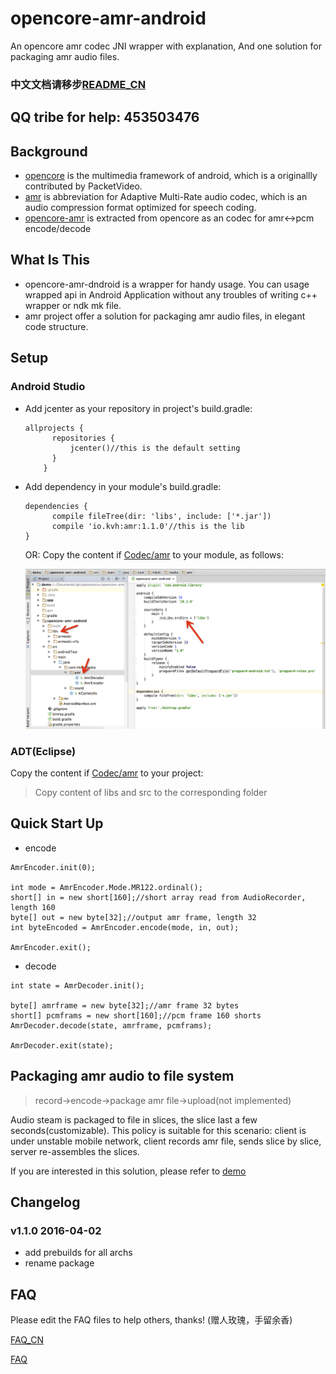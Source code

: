 opencore-amr-android
====================

An opencore amr codec JNI wrapper with explanation,
And one solution for packaging amr audio files.

### 中文文档请移步[README_CN](README_CN.md)
## QQ tribe for help: 453503476

## Background
- [opencore][1] is the multimedia framework of android, which is a originallly contributed by PacketVideo.
- [amr][2] is abbreviation for Adaptive Multi-Rate audio codec, which is an audio compression format optimized for speech coding.
- [opencore-amr][3] is extracted from opencore as an codec for amr<->pcm encode/decode

## What Is This
- opencore-amr-dndroid is a wrapper for handy usage. You can usage wrapped api in Android Application without any troubles of writing c++ wrapper or ndk mk file.
- amr project offer a solution for packaging amr audio files, in elegant code structure.

## Setup
### Android Studio

* Add jcenter as your repository in project's build.gradle:
  
  ```
  allprojects {
        repositories {
            jcenter()//this is the default setting
        }
      }
  ```
* Add dependency in your module's build.gradle:  
  
  ```
  dependencies {
        compile fileTree(dir: 'libs', include: ['*.jar'])
        compile 'io.kvh:amr:1.1.0'//this is the lib
  }
  ```

  OR: Copy the content if [Codec/amr](Codec/amr) to your module, as follows:

  ![Integration](screenshot/android_studio_integration.png)

### ADT(Eclipse)
  Copy the content if [Codec/amr](Codec/amr) to your project:
  > Copy content of libs and src to the corresponding folder

## Quick Start Up

* encode

``` 
AmrEncoder.init(0);

int mode = AmrEncoder.Mode.MR122.ordinal();
short[] in = new short[160];//short array read from AudioRecorder, length 160
byte[] out = new byte[32];//output amr frame, length 32
int byteEncoded = AmrEncoder.encode(mode, in, out);

AmrEncoder.exit();        
```
* decode

```
int state = AmrDecoder.init();

byte[] amrframe = new byte[32];//amr frame 32 bytes
short[] pcmframs = new short[160];//pcm frame 160 shorts
AmrDecoder.decode(state, amrframe, pcmframs);

AmrDecoder.exit(state);
```

## Packaging amr audio to file system
> record->encode->package amr file->upload(not implemented)

Audio steam is packaged to file in slices, the slice last a few seconds(customizable). This policy is suitable for this scenario: client is under unstable mobile network, client records amr file, sends slice by slice, server re-assembles the slices.

If you are interested in this solution, please refer to [demo](demo/)

## Changelog

### v1.1.0 2016-04-02
- add prebuilds for all archs
- rename package

## FAQ
Please edit the FAQ files to help others, thanks! (赠人玫瑰，手留余香)

[FAQ_CN](FAQ_CN.md)

[FAQ](FAQ.md)

  [1]: https://github.com/android/platform_external_opencore
  [2]: http://en.wikipedia.org/wiki/Adaptive_Multi-Rate_audio_codec
  [3]: http://opencore-amr.sourceforge.net/
